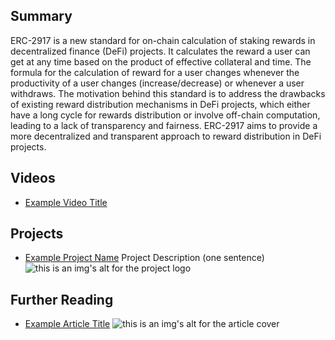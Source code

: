 ## Summary

ERC-2917 is a new standard for on-chain calculation of staking rewards in decentralized finance (DeFi) projects. It calculates the reward a user can get at any time based on the product of effective collateral and time. The formula for the calculation of reward for a user changes whenever the productivity of a user changes (increase/decrease) or whenever a user withdraws. The motivation behind this standard is to address the drawbacks of existing reward distribution mechanisms in DeFi projects, which either have a long cycle for rewards distribution or involve off-chain computation, leading to a lack of transparency and fairness. ERC-2917 aims to provide a more decentralized and transparent approach to reward distribution in DeFi projects.

## Videos

- [Example Video Title](https://www.youtube.com/watch?v=TDGq4aeevgY)

## Projects

- [Example Project Name](https://xxxx.xxx/xxxxx) Project Description (one sentence) ![this is an img's alt for the project logo](https://xxxx.xxx/project-logo.xxx)

## Further Reading

- [Example Article Title](https://xxxx.xxx/xxxxx) ![this is an img's alt for the article cover](https://xxxx.xxx/article-cover.xxx)
